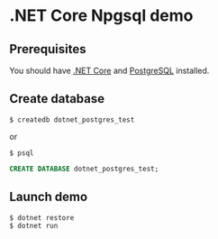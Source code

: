 # .NET Core Npgsql demo
## Prerequisites
You should have [.NET Core](https://www.microsoft.com/net/core) and [PostgreSQL](https://www.postgresql.org) installed.
## Create database
```
$ createdb dotnet_postgres_test
```
or
```
$ psql
```
```sql
CREATE DATABASE dotnet_postgres_test;
```
## Launch demo
```
$ dotnet restore
$ dotnet run
```
